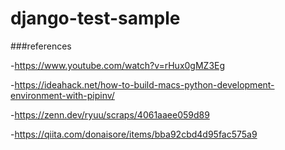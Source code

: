 # django-test-sample

###references

-https://www.youtube.com/watch?v=rHux0gMZ3Eg

-https://ideahack.net/how-to-build-macs-python-development-environment-with-pipinv/

-https://zenn.dev/ryuu/scraps/4061aaee059d89

-https://qiita.com/donaisore/items/bba92cbd4d95fac575a9
